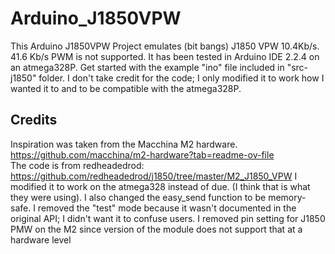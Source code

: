 # Arduino_J1850VPW
This Arduino J1850VPW Project emulates (bit bangs) J1850 VPW 10.4Kb/s.  41.6 Kb/s PWM is not supported. It has been tested in Arduino IDE 2.2.4 on an atmega328P. Get started with the example "ino" file included in "src-j1850" folder. I don't take credit for the code; I only modified it to work how I wanted it to and to be compatible with the atmega328P.



## Credits
Inspiration was taken from the Macchina M2 hardware. https://github.com/macchina/m2-hardware?tab=readme-ov-file <br>
The code is from redheadedrod: https://github.com/redheadedrod/j1850/tree/master/M2_J1850_VPW I modified it to work on the atmega328 instead of due. (I think that is what they were using). I also changed the easy_send function to be memory-safe. I removed the "test" mode because it wasn't documented in the original API; I didn't want it to confuse users. I removed pin setting for J1850 PMW on the M2 since version of the module does not support that at a hardware level <br>

